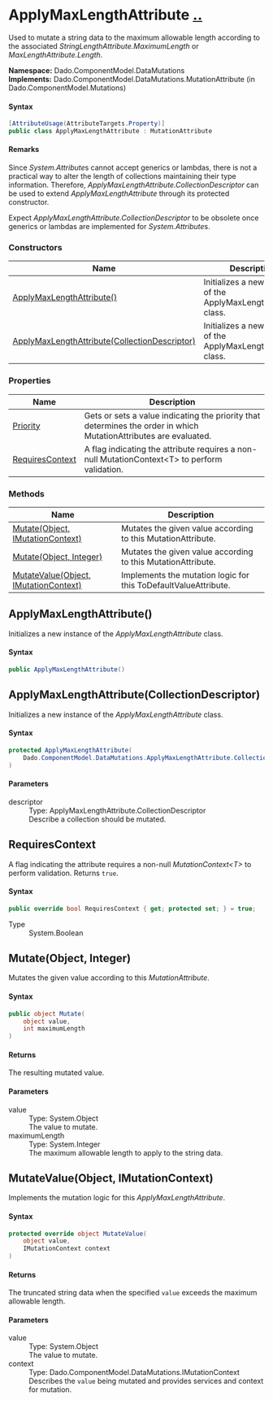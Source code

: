 # ApplyMaxLengthAttribute [..](../README.md#documentation-index 'Documentation Index')

Used to mutate a string data to the maximum allowable length according to the associated *StringLengthAttribute.MaximumLength* or *MaxLengthAttribute.Length*.

**Namespace:** Dado.ComponentModel.DataMutations<br />
**Implements:** Dado.ComponentModel.DataMutations.MutationAttribute (in Dado.ComponentModel.Mutations)

#### Syntax

```csharp
[AttributeUsage(AttributeTargets.Property)]
public class ApplyMaxLengthAttribute : MutationAttribute
```

#### Remarks

Since *System.Attribute*s cannot accept generics or lambdas, there is not a practical way to alter the length of collections maintaining their type information. Therefore, *ApplyMaxLengthAttribute.CollectionDescriptor* can be used to extend *ApplyMaxLengthAttribute* through its protected constructor.

Expect *ApplyMaxLengthAttribute.CollectionDescriptor* to be obsolete once generics or lambdas are implemented for *System.Attribute*s.


### Constructors

| Name | Description |
| ---- | ----------- |
| [ApplyMaxLengthAttribute()](#ApplyMaxLengthAttribute) | Initializes a new instance of the ApplyMaxLengthAttribute class. |
| [ApplyMaxLengthAttribute(CollectionDescriptor)](#ApplyMaxLengthAttributeCollectionDescriptor) | Initializes a new instance of the ApplyMaxLengthAttribute class. |


### Properties

| Name | Description |
| ---- | ----------- |
| [Priority](MutationAttribute.md#Priority) | Gets or sets a value indicating the priority that determines the order in which MutationAttributes are evaluated. |
| [RequiresContext](#RequiresContext) | A flag indicating the attribute requires a non-null MutationContext&lt;T&gt; to perform validation. |


### Methods

| Name | Description |
| ---- | ----------- |
| [Mutate(Object, IMutationContext)](MutationAttribute.md#MutateObjectIMutationContext) | Mutates the given value according to this MutationAttribute. |
| [Mutate(Object, Integer)](#MutateObjectInteger) | Mutates the given value according to this MutationAttribute. |
| [MutateValue(Object, IMutationContext)](#MutateValueObjectIMutationContext) | Implements the mutation logic for this ToDefaultValueAttribute. |


<a name='ApplyMaxLengthAttribute'></a>
## ApplyMaxLengthAttribute()

Initializes a new instance of the *ApplyMaxLengthAttribute* class.

#### Syntax

```csharp
public ApplyMaxLengthAttribute()
```


<a name='ApplyMaxLengthAttributeCollectionDescriptor'></a>
## ApplyMaxLengthAttribute(CollectionDescriptor)

Initializes a new instance of the *ApplyMaxLengthAttribute* class.

#### Syntax

```csharp
protected ApplyMaxLengthAttribute(
	Dado.ComponentModel.DataMutations.ApplyMaxLengthAttribute.CollectionDescriptor descriptor
)
```

#### Parameters

<dl>
	<dt>descriptor</dt>
	<dd>Type: ApplyMaxLengthAttribute.CollectionDescriptor<br />Describe a collection should be mutated.</dd>
</dl>


<a name='RequiresContext'></a>
## RequiresContext

A flag indicating the attribute requires a non-null *MutationContext&lt;T&gt;* to perform validation. Returns `true`.

#### Syntax

```csharp
public override bool RequiresContext { get; protected set; } = true;
```

<dl>
	<dt>Type</dt>
	<dd>System.Boolean</dd>
</dl>


<a name='MutateObjectInteger'></a>
## Mutate(Object, Integer)

Mutates the given value according to this *MutationAttribute*.

#### Syntax

```csharp
public object Mutate(
	object value,
	int maximumLength
)
```

#### Returns

The resulting mutated value.

#### Parameters

<dl>
	<dt>value</dt>
	<dd>Type: System.Object<br />The value to mutate.</dd>
	<dt>maximumLength</dt>
	<dd>Type: System.Integer<br />The maximum allowable length to apply to the string data.</dd>
</dl>


<a name='MutateValueObjectIMutationContext'></a>
## MutateValue(Object, IMutationContext)

Implements the mutation logic for this *ApplyMaxLengthAttribute*.

#### Syntax

```csharp
protected override object MutateValue(
	object value,
	IMutationContext context
)
```

#### Returns

The truncated string data when the specified `value` exceeds the maximum allowable length.

#### Parameters

<dl>
	<dt>value</dt>
	<dd>Type: System.Object<br />The value to mutate.</dd>
	<dt>context</dt>
	<dd>Type: Dado.ComponentModel.DataMutations.IMutationContext<br />Describes the <code>value</code> being mutated and provides services and context for mutation.</dd>
</dl>
